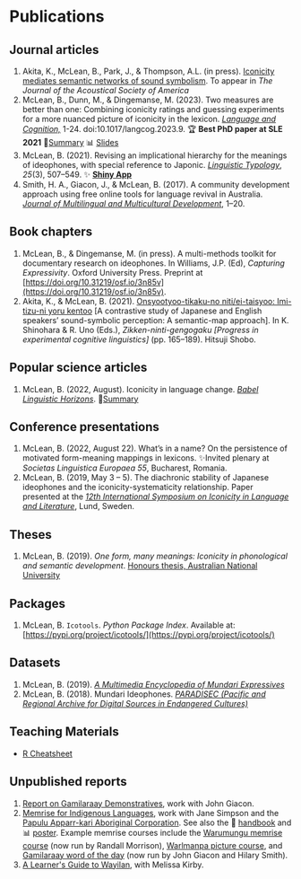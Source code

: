 # Publications

## Journal articles

1. Akita, K., McLean, B., Park, J., & Thompson, A.L. (in press). [Iconicity mediates semantic networks of sound symbolism](https://drive.google.com/file/d/1ZAJORG11UHgjRYtTgGCedCDBVoBGfho5/view?usp=sharing). To appear in *The Journal of the Acoustical Society of America*
1. McLean, B., Dunn, M., & Dingemanse, M. (2023). Two measures are better than one: Combining iconicity ratings and guessing experiments for a more nuanced picture of iconicity in the lexicon. [*Language and Cognition,*](https://doi.org/10.1017/langcog.2023.9) 1-24. doi:10.1017/langcog.2023.9. 🏆 **Best PhD paper at SLE 2021** 🧵[Summary](https://www.bonniemclean.net/news/2023-04-18-iconicitymeasurespaper/) 📊 [Slides](https://osf.io/y3a2u/download)
1. McLean, B. (2021). Revising an implicational hierarchy for the meanings of ideophones, with special reference to Japonic. [*Linguistic Typology*](https://doi.org/10.1515/lingty-2020-2063), *25*(3), 507–549. ✨ [**Shiny App**](https://bonnie-mclean.shinyapps.io/ideophonesacrossjapan-eng/)
1. Smith, H. A., Giacon, J., & McLean, B. (2017). A community development approach using free online tools for language revival in Australia. [*Journal of Multilingual and Multicultural Development*](https://doi.org/10.1080/01434632.2017.1393429), 1–20. 

## Book chapters

1. McLean, B., & Dingemanse, M. (in press). A multi-methods toolkit for documentary research on ideophones.  In Williams, J.P. (Ed), *Capturing Expressivity*. Oxford University Press. Preprint at [https://doi.org/10.31219/osf.io/3n85v](https://doi.org/10.31219/osf.io/3n85v). 
2.  Akita, K., & McLean, B. (2021). [Onsyootyoo-tikaku-no niti/ei-taisyoo: Imi-tizu-ni yoru kentoo](https://drive.google.com/file/d/1NhMszLjBaVynXeFuwEa2xtCih-BUd1UP/view) [A contrastive study of Japanese and English speakers’ sound-symbolic perception: A semantic-map approach]. In K. Shinohara & R. Uno (Eds.), *Zikken-ninti-gengogaku [Progress in experimental cognitive linguistics]* (pp. 165–189). Hitsuji Shobo.

## Popular science articles

1. McLean, B. (2022, August). Iconicity in language change. [*Babel Linguistic Horizons*](https://cloud.3dissue.com/18743/41457/106040/issue40/index.html?page=40). 🧵[Summary](https://www.bonniemclean.net/news/2022-08-01-babellinguisticshorizons/)

## Conference presentations

1. McLean, B. (2022, August 22). What’s in a name? On the persistence of motivated form-meaning
mappings in lexicons. ✨Invited plenary at _Societas Linguistica Europaea 55_, Bucharest, Romania.   
2.  McLean, B. (2019, May 3 – 5). The diachronic stability of Japanese ideophones and the iconicity-systematicity relationship. Paper presented at the [*12th International Symposium on Iconicity in Language and Literature*](https://konferens.ht.lu.se/fileadmin/user_upload/conference/ill-12/McLean_IIL-12.pdf), Lund, Sweden.

## Theses  
1. McLean, B. (2019). *One form, many meanings: Iconicity in phonological and semantic development*. [Honours thesis, Australian National University](https://doi.org/10.25911/5dd659ead7a5e)

## Packages  
1. McLean, B. `Icotools`. *Python Package Index*. Available at: [https://pypi.org/project/icotools/](https://pypi.org/project/icotools/)

## Datasets

1. McLean, B. (2019). [*A Multimedia Encyclopedia of Mundari Expressives*](https://web.archive.org/web/20201020072116/https://sites.google.com/site/mundaexpressives/)
2. McLean, B. (2018). Mundari Ideophones. [*PARADISEC (Pacific and Regional Archive for Digital Sources in Endangered Cultures)*](https://catalog.paradisec.org.au/collections/BMM1)

## Teaching Materials

- [R Cheatsheet](https://www.bonniemclean.net/RCheatsheet)

## Unpublished reports

1. [Report on Gamilaraay Demonstratives](https://drive.google.com/file/d/12pTnCZgmIkViAbHPG7KVBRXME4FBc3XF/view), work with John Giacon. 
2. [Memrise for Indigenous Languages](https://drive.google.com/file/d/1Rwzk6qkUA3ah5CdZE4uFgjEmkaWKZiJ0/view), work with Jane Simpson and the [Papulu Apparr-kari Aboriginal Corporation](https://www.papak.com.au/). See also the 📒 [handbook](https://drive.google.com/file/d/1mWYR2MPNBpmFU734qi0SR4JsGdUQYXXl/view) and 📊 [poster](https://drive.google.com/file/d/1jeCeKMJqPkFaphLbE_ZD1cXhmitLEgWy/view). Example memrise courses include the [Warumungu memrise course](https://app.memrise.com/course/1201862/warumungu/) (now run by Randall Morrison), [Warlmanpa picture course](https://app.memrise.com/course/1195899/warlmanpa/), and [Gamilaraay word of the day](https://app.memrise.com/course/1177760/garay-yaadhagu-gamilaraay-word-of-the-day/) (now run by John Giacon and Hilary Smith).
3. [A Learner's Guide to Wayilan](https://drive.google.com/file/d/1xp_ZpAub12JL9YAwtGqkNwCdTCRUgvtJ/view), with Melissa Kirby.  
